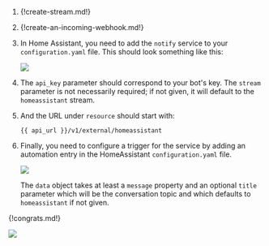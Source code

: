 1.  {!create-stream.md!}

1.  {!create-an-incoming-webhook.md!}

1.  In Home Assistant, you need to add the `notify` service to your
    `configuration.yaml` file.  This should look something like this:

    ![](/static/images/integrations/homeassistant/001.png)

1.  The `api_key` parameter should correspond to your bot's key. The `stream`
    parameter is not necessarily required; if not given, it will default to
    the `homeassistant` stream.

1.  And the URL under `resource` should start with:

    `{{ api_url }}/v1/external/homeassistant`

1.  Finally, you need to configure a trigger for the service by adding
    an automation entry in the HomeAssistant `configuration.yaml` file.

    ![](/static/images/integrations/homeassistant/002.png)

    The `data` object takes at least a `message` property and an optional
    `title` parameter which will be the conversation topic and which defaults
    to `homeassistant` if not given.

{!congrats.md!}

![](/static/images/integrations/homeassistant/003.png)
